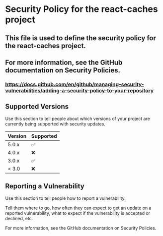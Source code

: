 # Security Policy for the react-caches project
## This file is used to define the security policy for the react-caches project.
## For more information, see the GitHub documentation on Security Policies.
### https://docs.github.com/en/github/managing-security-vulnerabilities/adding-a-security-policy-to-your-repository

## Supported Versions 

Use this section to tell people about which versions of your project are
currently being supported with security updates.

| Version | Supported          |
| ------- | ------------------ |
| 5.0.x   | :white_check_mark: |
| 4.0.x   | :x:                |
| 3.0.x   | :white_check_mark: |
| < 3.0   | :x:                |

## Reporting a Vulnerability

Use this section to tell people how to report a vulnerability.

Tell them where to go, how often they can expect to get an update on a
reported vulnerability, what to expect if the vulnerability is accepted or
declined, etc.

For more information, see the GitHub documentation on Security Policies.